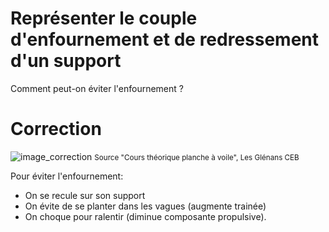 ﻿# Représenter le couple d'enfournement et de redressement d'un support
Comment peut-on éviter l'enfournement ?

# Correction

![image_correction](./images/couple_enfournement.png)
<small>Source "Cours théorique planche à voile", Les Glénans CEB </small>

Pour éviter l'enfournement:
- On se recule sur son support
- On évite de se planter dans les vagues (augmente trainée)
- On choque pour ralentir (diminue composante propulsive).

